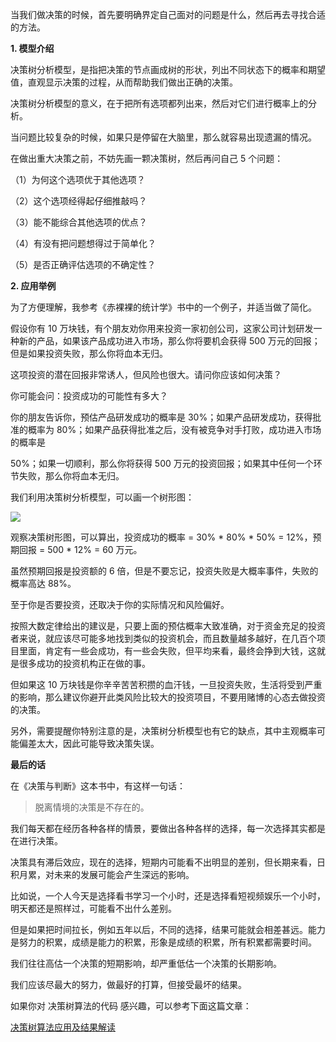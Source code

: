 当我们做决策的时候，首先要明确界定自己面对的问题是什么，然后再去寻找合适的方法。

**1. 模型介绍**

决策树分析模型，是指把决策的节点画成树的形状，列出不同状态下的概率和期望值，直观显示决策的过程，从而帮助我们做出正确的决策。

决策树分析模型的意义，在于把所有选项都列出来，然后对它们进行概率上的分析。

当问题比较复杂的时候，如果只是停留在大脑里，那么就容易出现遗漏的情况。

在做出重大决策之前，不妨先画一颗决策树，然后再问自己 5 个问题：

（1）为何这个选项优于其他选项？

（2）这个选项经得起仔细推敲吗？

（3）能不能综合其他选项的优点？

（4）有没有把问题想得过于简单化？

（5）是否正确评估选项的不确定性？

**2. 应用举例**

为了方便理解，我参考《赤裸裸的统计学》书中的一个例子，并适当做了简化。

假设你有 10 万块钱，有个朋友劝你用来投资一家初创公司，这家公司计划研发一种新的产品，如果该产品成功进入市场，那么你将要机会获得 500 万元的回报；但是如果投资失败，那么你将血本无归。

这项投资的潜在回报非常诱人，但风险也很大。请问你应该如何决策？

你可能会问：投资成功的可能性有多大？

你的朋友告诉你，预估产品研发成功的概率是 30%；如果产品研发成功，获得批准的概率为 80%；如果产品获得批准之后，没有被竞争对手打败，成功进入市场的概率是

50%；如果一切顺利，那么你将获得 500 万元的投资回报；如果其中任何一个环节失败，那么你将血本无归。

我们利用决策树分析模型，可以画一个树形图：

![](https://mmbiz.qpic.cn/mmbiz_png/giaycic3UNwo3AI0lxnR7tbLw8oKB4jNd3gb19Nu5zxd1gfG8bWjIsV8yeIYnibYtic2wIGmnibYvU7lSaUicWwVljvA/640?wx_fmt=png) 

观察决策树形图，可以算出，投资成功的概率 = 30% * 80% * 50% = 12%，预期回报 = 500 * 12% = 60 万元。

虽然预期回报是投资额的 6 倍，但是不要忘记，投资失败是大概率事件，失败的概率高达 88%。

至于你是否要投资，还取决于你的实际情况和风险偏好。

按照大数定律给出的建议是，只要上面的预估概率大致准确，对于资金充足的投资者来说，就应该尽可能多地找到类似的投资机会，而且数量越多越好，在几百个项目里面，肯定有一些会成功，有一些会失败，但平均来看，最终会挣到大钱，这就是很多成功的投资机构正在做的事。

但如果这 10 万块钱是你辛辛苦苦积攒的血汗钱，一旦投资失败，生活将受到严重的影响，那么建议你避开此类风险比较大的投资项目，不要用赌博的心态去做投资的决策。

另外，需要提醒你特别注意的是，决策树分析模型也有它的缺点，其中主观概率可能偏差太大，因此可能导致决策失误。

**最后的话**

在《决策与判断》这本书中，有这样一句话：

> 脱离情境的决策是不存在的。

我们每天都在经历各种各样的情景，要做出各种各样的选择，每一次选择其实都是在进行决策。

决策具有滞后效应，现在的选择，短期内可能看不出明显的差别，但长期来看，日积月累，对未来的发展可能会产生深远的影响。

比如说，一个人今天是选择看书学习一个小时，还是选择看短视频娱乐一个小时，明天都还是照样过，可能看不出什么差别。

但是如果把时间拉长，例如五年以后，不同的选择，结果可能就会相差甚远。能力是努力的积累，成绩是能力的积累，形象是成绩的积累，所有积累都需要时间。

我们往往高估一个决策的短期影响，却严重低估一个决策的长期影响。

我们应该尽最大的努力，做最好的打算，但接受最坏的结果。

如果你对  决策树算法的代码  感兴趣，可以参考下面这篇文章：

[决策树算法应用及结果解读](http://mp.weixin.qq.com/s?__biz=MzA4ODE2OTIxMw==&mid=2653474809&idx=1&sn=de9e6ec6385cbace97dcfe9ad27964a5&chksm=8bf2206bbc85a97d8ce32fd42481332f99c074f477627264ea203bfaa974300f4261c9a295cc&scene=21#wechat_redirect) 